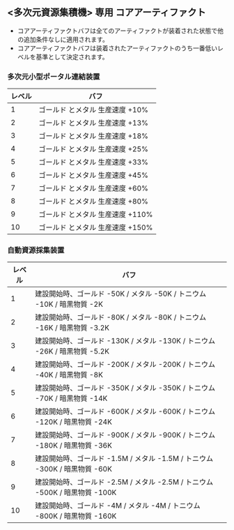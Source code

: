 ## <多次元資源集積機> 専用 コアアーティファクト

- コアアーティファクトバフは全てのアーティファクトが装着された状態で他の追加条件なしに適用されます。
- コアアーティファクトバフは装着されたアーティファクトのうち一番低いレベルを基準として決定されます。

### 多次元小型ポータル連結装置

| レベル | バフ |
| - | - |
| 1 | ゴールド とメタル 生産速度 +10% |
| 2 | ゴールド とメタル 生産速度 +13% |
| 3 | ゴールド とメタル 生産速度 +18% |
| 4 | ゴールド とメタル 生産速度 +25% |
| 5 | ゴールド とメタル 生産速度 +33% |
| 6 | ゴールド とメタル 生産速度 +45% |
| 7 | ゴールド とメタル 生産速度 +60% |
| 8 | ゴールド とメタル 生産速度 +80% |
| 9 | ゴールド とメタル 生産速度 +110% |
| 10 | ゴールド とメタル 生産速度 +150% |


### 自動資源採集装置

| レベル | バフ |
| - | - |
| 1 | 建設開始時、ゴールド -50K / メタル -50K / トニウム -10K / 暗黒物質 -2K |
| 2 | 建設開始時、ゴールド -80K / メタル -80K / トニウム -16K / 暗黒物質 -3.2K |
| 3 | 建設開始時、ゴールド -130K / メタル -130K / トニウム -26K / 暗黒物質 -5.2K |
| 4 | 建設開始時、ゴールド -200K / メタル -200K / トニウム -40K / 暗黒物質 -8K |
| 5 | 建設開始時、ゴールド -350K / メタル -350K / トニウム -70K / 暗黒物質 -14K |
| 6 | 建設開始時、ゴールド -600K / メタル -600K / トニウム -120K / 暗黒物質 -24K |
| 7 | 建設開始時、ゴールド -900K / メタル -900K / トニウム -180K / 暗黒物質 -36K |
| 8 | 建設開始時、ゴールド -1.5M / メタル -1.5M / トニウム -300K / 暗黒物質 -60K |
| 9 | 建設開始時、ゴールド -2.5M / メタル -2.5M / トニウム -500K / 暗黒物質 -100K |
| 10 | 建設開始時、ゴールド -4M / メタル -4M / トニウム -800K / 暗黒物質 -160K |